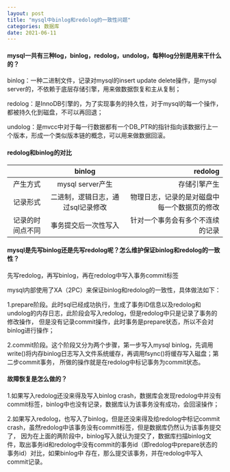 ```yaml
---
layout: post
title: "mysql中binlog和redolog的一致性问题"
categories: 数据库
date: 2021-06-11
---
```


#### mysql一共有三种log，binlog，redolog，undolog，每种log分别是用来干什么的？

binlog：一种二进制文件，记录对mysql的insert update delete操作，是mysql server的，不依赖于底层存储引擎，用来做数据恢复和主从复制；

redolog：是InnoDB引擎的，为了实现事务的持久性，对于mysql的每一个操作，都被持久化到磁盘，不可以再回退；

undolog：是mvcc中对于每一行数据都有一个DB_PTR的指针指向该数据行上一个版本，形成一个类似版本链的概念，可以用来做数据回滚。

#### redolog和binlog的对比

| |binlog|redolog |
| :---: | :----:| ---: |
|产生方式 | mysql server产生| 存储引擎产生|
|记录形式| 二进制，逻辑日志，通过sql记录修改| 物理日志，记录的是对磁盘中每一个数据页的修改|
|记录的时间点不同| 事务提交后一次性写入 | 针对一个事务会有多个不连续的记录|

#### mysql是先写binlog还是先写redolog呢？怎么维护保证binlog和redolog的一致性？

先写redolog，再写binlog，再在redolog中写入事务commit标签

mysql内部使用了XA（2PC）来保证binlog和redolog的一致性，具体做法如下：

1.prepare阶段。此时sql已经成功执行，生成了事务ID信息以及redolog和undolog的内存日志，此阶段会写入redolog，但是redolog中只是记录了事务的修改操作，
但是没有记录commit操作，此时事务是prepare状态，所以不会对binlog进行操作；

2.commit阶段。这个阶段又分为两个步骤，第一步写入mysql binlog，先调用write()将内存binlog日志写入文件系统缓存，再调用fsync()将缓存写入磁盘；第二步commit事务，
所做的操作就是在redolog中标记事务为commit状态。

#### 故障恢复是怎么做的？

1.如果写入redolog还没来得及写入binlog crash，数据库会发现redolog中并没有commit标签，binlog中也没有记录，数据库认为该事务没有成功，会回滚操作；

2.如果写入redolog，也写入了binlog，但是还没来得及给redolog中标记commit crash，虽然redolog中该事务没有commit标签，但是数据库仍然认为该事务提交了，
因为在上面的两阶段中，binlog写入就认为提交了，数据库扫描binlog文件，取出事务id和redolog中没有commit的事务id（即redolog中prepare状态的事务id）对比，如果binlog中
存在，那么提交该事务，并在redolog中写入commit记录。
